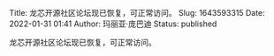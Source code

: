 Title: 龙芯开源社区论坛现已恢复，可正常访问。
Slug: 1643593315
Date: 2022-01-31 01:41
Author: 玛丽亚·庞巴迪
Status: published

龙芯开源社区论坛现已恢复，可正常访问。
